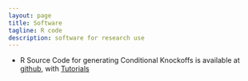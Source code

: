```yaml
---
layout: page
title: Software
tagline: R code
description: software for research use
---
```


- R Source Code for generating Conditional Knockoffs is available at [github](https://github.com/stathuang/cknockoff), with
[Tutorials](../tutorials/cknockoff/)
